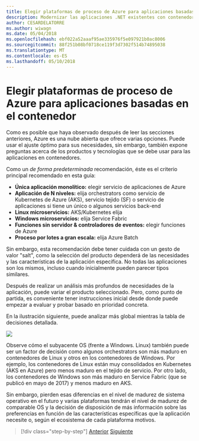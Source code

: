 ```yaml
---
title: Elegir plataformas de proceso de Azure para aplicaciones basadas en el contenedor
description: Modernizar las aplicaciones .NET existentes con contenedores de Windows y de nube de Azure | Elegir plataformas de proceso de Azure para aplicaciones basadas en el contenedor
author: CESARDELATORRE
ms.author: wiwagn
ms.date: 05/04/2018
ms.openlocfilehash: ebf022a52aaaf95ae335976f5e097921b0ac8006
ms.sourcegitcommit: 88f251b08bf0718ce119f3d7302f514b74895038
ms.translationtype: MT
ms.contentlocale: es-ES
ms.lasthandoff: 05/10/2018
---
```

# <a name="choosing-azure-compute-platforms-for-container-based-applications"></a>Elegir plataformas de proceso de Azure para aplicaciones basadas en el contenedor

Como es posible que haya observado después de leer las secciones anteriores, Azure es una nube abierta que ofrece varias opciones. Puede usar el ajuste óptimo para sus necesidades, sin embargo, también expone preguntas acerca de los productos y tecnologías que se debe usar para las aplicaciones en contenedores.

Como un *de forma predeterminada* recomendación, éste es el criterio principal recomendado en esta guía:

  - **Única aplicación monolítico:** elegir servicio de aplicaciones de Azure
  - **Aplicación de N niveles:** elija orchestrators como servicio de Kubernetes de Azure (AKS), servicio tejido (SF) o servicio de aplicaciones si tiene un único o algunos servicios back-end
  - **Linux microservicios:** AKS/Kubernetes elija
  - **Windows microservicios:** elija Service Fabric
  - **Funciones sin servidor & controladores de eventos:** elegir funciones de Azure
  - **Proceso por lotes a gran escala:** elija Azure Batch

Sin embargo, esta recomendación debe tener cuidada con un gesto de valor "salt", como la selección del producto dependerá de las necesidades y las características de la aplicación específica. No todas las aplicaciones son los mismos, incluso cuando inicialmente pueden parecer tipos similares.

Después de realizar un análisis más profundos de necesidades de la aplicación, puede variar el producto seleccionado. Pero, como punto de partida, es conveniente tener instrucciones inicial desde donde puede empezar a evaluar y probar basado en prioridad concreta.

En la ilustración siguiente, puede analizar más global mientras la tabla de decisiones detallada.

![](./media/image8.5.png)

Observe cómo el subyacente OS (frente a Windows. Linux) también puede ser un factor de decisión como algunos orchestrators son más maduro en contenedores de Linux y otros en los contenedores de Windows. Por ejemplo, los contenedores de Linux están muy consolidados en Kubernetes (AKS en Azure) pero menos maduro en el tejido de servicio. Por otro lado, los contenedores de Windows son más maduro en Service Fabric (que se publicó en mayo de 2017) y menos maduro en AKS.

Sin embargo, pierden esas diferencias en el nivel de madurez de sistema operativo en el futuro y varias plataformas tendrán el nivel de madurez de comparable OS y la decisión de disposición de más información sobre las preferencias en función de las características específicas que la aplicación necesite o, según el ecosistema de cada plataforma motivos.


>[!div class="step-by-step"]
[Anterior](when-to-deploy-windows-containers-to-azure-container-service-kubernetes.md)
[Siguiente](build-resilient-services-ready-for-the-cloud-embrace-transient-failures-in-the-cloud.md)
